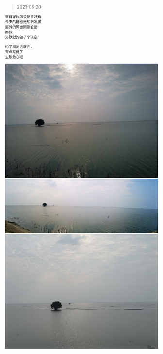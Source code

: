> 2021-06-20

```
石臼湖的风景确实好看
今天的糖也是甜到发腻
窗外的风也刚刚合适
而我
又默默的做了个决定
```

```
约了朋友去厦门，
有点期待了
去散散心吧
```

![](../../images/2021-0620-1.jpeg)
![](../../images/2021-0620-2.jpeg)
![](../../images/2021-0620-3.jpeg)


